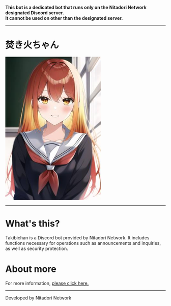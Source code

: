 **This bot is a dedicated bot that runs only on the Nitadori Network designated Discord server.<br>
It cannot be used on other than the designated server.**
***
# 焚き火ちゃん
![Avater](asset/IMG_7473.jpeg)

***

# What's this?
Takibichan is a Discord bot provided by Nitadori Network.
It includes functions necessary for operations such as announcements and inquiries, as well as security protection.
# About more
For more information, [please click here.](https://nn.nitadori.net/service/discord-bot/takibichan)
***
Developed by Nitadori Network